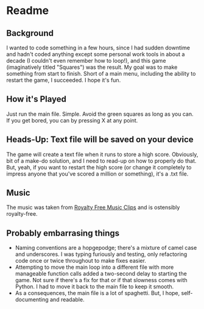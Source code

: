 # Readme
## Background
I wanted to code something in a few hours, since I had sudden downtime and hadn't coded anything except some personal work tools in about a decade (I couldn't even remember how to loop!), and this game (imaginatively titled "Squares") was the result. My goal was to make something from start to finish. Short of a main menu, including the ability to restart the game, I succeeded. I hope it's fun.

## How it's Played
Just run the main file. Simple. Avoid the green squares as long as you can. If you get bored, you can by pressing X at any point.

## Heads-Up: Text file will be saved on your device
The game will create a text file when it runs to store a high score. Obviously, bit of a make-do solution, and I need to read-up on how to properly do that. But, yeah, if you want to restart the high score (or change it completely to impress anyone that you've scored a million or something), it's a .txt file.

## Music
The music was taken from [Royalty Free Music Clips](https://www.royaltyfreemusicclips.com/pir/free_music_loops.shtml) and is ostensibly royalty-free.

## Probably embarrasing things
- Naming conventions are a hopgepodge; there's a mixture of camel case and underscores. I was typing furiously and testing, only refactoring code once or twice throughout to make fixes easier.
- Attempting to move the main loop into a different file with more manageable function calls added a two-second delay to starting the game. Not sure if there's a fix for that or if that slowness comes with Python. I had to move it back to the main file to keep it smooth.
- As a consequences, the main file is a lot of spaghetti. But, I hope, self-documenting and readable.

